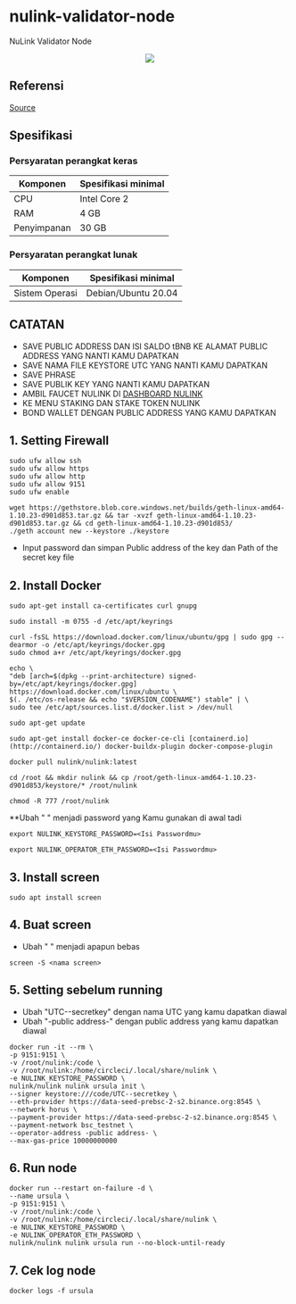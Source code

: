 # nulink-validator-node
NuLink Validator Node
<p align="center">
  <img height="auto" width="auto" src="https://cdn.publish0x.com/prod/fs/images/7c90f780ca96d06aa9e2627941fb1c3ef8ca73b64e0fa85d6e81c2fc65fa7cbd.png">
</p>

## Referensi

[Source](https://icy-gauge-010.notion.site/NuLink-Validator-Node-17851ba667054db7a1ba78e33e964325)

## Spesifikasi

### Persyaratan perangkat keras

| Komponen | Spesifikasi minimal |
|----------|---------------------|
|CPU|Intel Core 2|
|RAM|4 GB|
|Penyimpanan|30 GB|

### Persyaratan perangkat lunak

| Komponen | Spesifikasi minimal |
|----------|---------------------|
|Sistem Operasi|Debian/Ubuntu 20.04|

## CATATAN
- SAVE PUBLIC ADDRESS DAN ISI SALDO tBNB KE ALAMAT PUBLIC ADDRESS YANG NANTI KAMU DAPATKAN
- SAVE NAMA FILE KEYSTORE UTC YANG NANTI KAMU DAPATKAN
- SAVE PHRASE 
- SAVE PUBLIK KEY YANG NANTI KAMU DAPATKAN
- AMBIL FAUCET NULINK DI [DASHBOARD NULINK](https://dashboard.testnet.nulink.org/)
- KE MENU STAKING DAN STAKE TOKEN NULINK
- BOND WALLET DENGAN PUBLIC ADDRESS YANG KAMU DAPATKAN 

## 1. Setting Firewall

```
sudo ufw allow ssh
sudo ufw allow https
sudo ufw allow http
sudo ufw allow 9151
sudo ufw enable
```
```
wget https://gethstore.blob.core.windows.net/builds/geth-linux-amd64-1.10.23-d901d853.tar.gz && tar -xvzf geth-linux-amd64-1.10.23-d901d853.tar.gz && cd geth-linux-amd64-1.10.23-d901d853/
./geth account new --keystore ./keystore
```
- Input password dan simpan Public address of the key dan Path of the secret key file

## 2. Install Docker

```
sudo apt-get install ca-certificates curl gnupg
```
```
sudo install -m 0755 -d /etc/apt/keyrings
```
```
curl -fsSL https://download.docker.com/linux/ubuntu/gpg | sudo gpg --dearmor -o /etc/apt/keyrings/docker.gpg
sudo chmod a+r /etc/apt/keyrings/docker.gpg
```
```
echo \
"deb [arch=$(dpkg --print-architecture) signed-by=/etc/apt/keyrings/docker.gpg] https://download.docker.com/linux/ubuntu \
$(. /etc/os-release && echo "$VERSION_CODENAME") stable" | \
sudo tee /etc/apt/sources.list.d/docker.list > /dev/null
```
```
sudo apt-get update
```
```
sudo apt-get install docker-ce docker-ce-cli [containerd.io](http://containerd.io/) docker-buildx-plugin docker-compose-plugin
```
```
docker pull nulink/nulink:latest
```
```
cd /root && mkdir nulink && cp /root/geth-linux-amd64-1.10.23-d901d853/keystore/* /root/nulink
```
```
chmod -R 777 /root/nulink
```

**Ubah " <Isi Passwordmu> " menjadi password yang Kamu gunakan di awal tadi
```
export NULINK_KEYSTORE_PASSWORD=<Isi Passwordmu>
```
```
export NULINK_OPERATOR_ETH_PASSWORD=<Isi Passwordmu>
```
  
## 3. Install screen
```
sudo apt install screen
```

## 4. Buat screen
- Ubah " <nama screen> " menjadi apapun bebas
```
screen -S <nama screen>
```

## 5. Setting sebelum running
- Ubah "UTC--secretkey" dengan nama UTC yang kamu dapatkan diawal
- Ubah "-public address-" dengan public address yang kamu dapatkan diawal

```
docker run -it --rm \
-p 9151:9151 \
-v /root/nulink:/code \
-v /root/nulink:/home/circleci/.local/share/nulink \
-e NULINK_KEYSTORE_PASSWORD \
nulink/nulink nulink ursula init \
--signer keystore:///code/UTC--secretkey \
--eth-provider https://data-seed-prebsc-2-s2.binance.org:8545 \
--network horus \
--payment-provider https://data-seed-prebsc-2-s2.binance.org:8545 \
--payment-network bsc_testnet \
--operator-address -public address- \
--max-gas-price 10000000000
```

## 6. Run node

```
docker run --restart on-failure -d \
--name ursula \
-p 9151:9151 \
-v /root/nulink:/code \
-v /root/nulink:/home/circleci/.local/share/nulink \
-e NULINK_KEYSTORE_PASSWORD \
-e NULINK_OPERATOR_ETH_PASSWORD \
nulink/nulink nulink ursula run --no-block-until-ready
```

## 7. Cek log node

```
docker logs -f ursula
```


